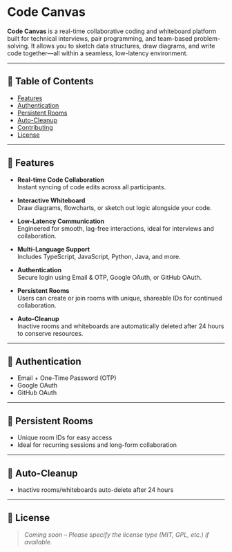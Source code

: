 
# Code Canvas

**Code Canvas** is a real-time collaborative coding and whiteboard platform built for technical interviews, pair programming, and team-based problem-solving. It allows you to sketch data structures, draw diagrams, and write code together—all within a seamless, low-latency environment.

---

## 🧭 Table of Contents

- [Features](#-features)
- [Authentication](#-authentication)
- [Persistent Rooms](#persistent-rooms)
- [Auto-Cleanup](#auto-cleanup)
- [Contributing](#contributing)
- [License](#license)

---

## 🚀 Features

- **Real-time Code Collaboration**  
  Instant syncing of code edits across all participants.

- **Interactive Whiteboard**  
  Draw diagrams, flowcharts, or sketch out logic alongside your code.

- **Low-Latency Communication**  
  Engineered for smooth, lag-free interactions, ideal for interviews and collaboration.

- **Multi-Language Support**  
  Includes TypeScript, JavaScript, Python, Java, and more.

- **Authentication**  
  Secure login using Email & OTP, Google OAuth, or GitHub OAuth.

- **Persistent Rooms**  
  Users can create or join rooms with unique, shareable IDs for continued collaboration.

- **Auto-Cleanup**  
  Inactive rooms and whiteboards are automatically deleted after 24 hours to conserve resources.

---

## 🔐 Authentication

- Email + One-Time Password (OTP)
- Google OAuth
- GitHub OAuth

---

## 🔁 Persistent Rooms

- Unique room IDs for easy access
- Ideal for recurring sessions and long-form collaboration

---

## 🧹 Auto-Cleanup

- Inactive rooms/whiteboards auto-delete after 24 hours


---

## 📄 License

> _Coming soon – Please specify the license type (MIT, GPL, etc.) if available._
